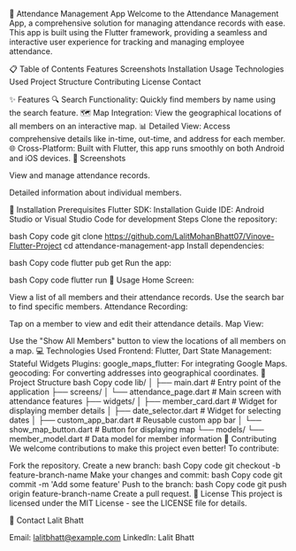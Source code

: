 📅 Attendance Management App
Welcome to the Attendance Management App, a comprehensive solution for managing attendance records with ease. This app is built using the Flutter framework, providing a seamless and interactive user experience for tracking and managing employee attendance.

📋 Table of Contents
Features
Screenshots
Installation
Usage
Technologies Used
Project Structure
Contributing
License
Contact

✨ Features
🔍 Search Functionality: Quickly find members by name using the search feature.
🗺️ Map Integration: View the geographical locations of all members on an interactive map.
📊 Detailed View: Access comprehensive details like in-time, out-time, and address for each member.
🌐 Cross-Platform: Built with Flutter, this app runs smoothly on both Android and iOS devices.
📸 Screenshots

View and manage attendance records.


Detailed information about individual members.

🔧 Installation
Prerequisites
Flutter SDK: Installation Guide
IDE: Android Studio or Visual Studio Code for development
Steps
Clone the repository:

bash
Copy code
git clone https://github.com/LalitMohanBhatt07/Vinove-Flutter-Project
cd attendance-management-app
Install dependencies:

bash
Copy code
flutter pub get
Run the app:

bash
Copy code
flutter run
🚀 Usage
Home Screen:

View a list of all members and their attendance records.
Use the search bar to find specific members.
Attendance Recording:

Tap on a member to view and edit their attendance details.
Map View:

Use the "Show All Members" button to view the locations of all members on a map.
💻 Technologies Used
Frontend: Flutter, Dart
State Management: Stateful Widgets
Plugins:
google_maps_flutter: For integrating Google Maps.
geocoding: For converting addresses into geographical coordinates.
📂 Project Structure
bash
Copy code
lib/
│
├── main.dart                   # Entry point of the application
├── screens/
│   └── attendance_page.dart    # Main screen with attendance features
├── widgets/
│   ├── member_card.dart        # Widget for displaying member details
│   ├── date_selector.dart      # Widget for selecting dates
│   ├── custom_app_bar.dart     # Reusable custom app bar
│   └── show_map_button.dart    # Button for displaying map
└── models/
    └── member_model.dart       # Data model for member information
🤝 Contributing
We welcome contributions to make this project even better! To contribute:

Fork the repository.
Create a new branch:
bash
Copy code
git checkout -b feature-branch-name
Make your changes and commit:
bash
Copy code
git commit -m 'Add some feature'
Push to the branch:
bash
Copy code
git push origin feature-branch-name
Create a pull request.
📝 License
This project is licensed under the MIT License - see the LICENSE file for details.

📧 Contact
Lalit Bhatt

Email: lalitbhatt@example.com
LinkedIn: Lalit Bhatt
